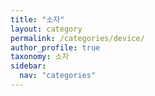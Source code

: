 ```yaml
---
title: "소자"
layout: category
permalink: /categories/device/
author_profile: true
taxonomy: 소자
sidebar:
  nav: "categories"
---
```







